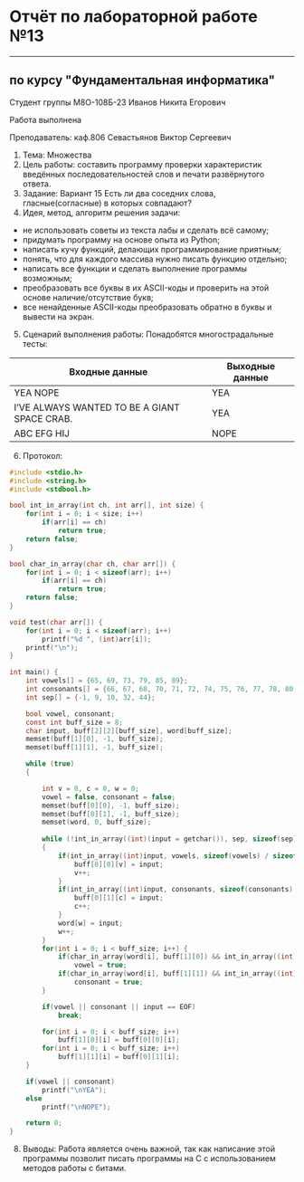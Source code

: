 # Отчёт по лабораторной работе №13

---

## по курсу "Фундаментальная информатика"


Студент группы М8О-108Б-23 Иванов Никита Егорович

Работа выполнена

Преподаватель: каф.806 Севастьянов Виктор Сергеевич

1. Тема: Множества
2. Цель работы: составить программу проверки характеристик введённых последовательностей слов и печати развёрнутого ответа.
3. Задание: Вариант 15
   Есть ли два соседних слова, гласные(согласные) в которых совпадают?
4. Идея, метод, алгоритм решения задачи: 
- не использовать советы из текста лабы и сделать всё самому;
- придумать программу на основе опыта из Python;
- написать кучу функций, делающих программирование приятным;
- понять, что для каждого массива нужно писать функцию отдельно;
- написать все функции и сделать выполнение программы возможным;
- преобразовать все буквы в их ASCII-коды и проверить на этой основе наличие/отсутствие букв;
- все ненайденные ASCII-коды преобразовать обратно в буквы и вывести на экран.
5. Сценарий выполнения работы: 
Понадобятся многострадальные тесты:

|Входные данные                                |Выходные данные|
|----------------------------------------------|---------------|
|YEA NOPE                                      |YEA            |
|I’VE ALWAYS WANTED TO BE A GIANT SPACE CRAB.  |YEA            |
|ABC EFG HIJ                                   |NOPE           |

6. Протокол: 
```c
#include <stdio.h>
#include <string.h>
#include <stdbool.h> 

bool int_in_array(int ch, int arr[], int size) {
    for(int i = 0; i < size; i++)
        if(arr[i] == ch)
            return true;
    return false;
}

bool char_in_array(char ch, char arr[]) {
    for(int i = 0; i < sizeof(arr); i++)
        if(arr[i] == ch)
            return true;
    return false;
}

void test(char arr[]) {
    for(int i = 0; i < sizeof(arr); i++)
        printf("%d ", (int)arr[i]);
    printf("\n");
}

int main() {
    int vowels[] = {65, 69, 73, 79, 85, 89};
    int consonants[] = {66, 67, 68, 70, 71, 72, 74, 75, 76, 77, 78, 80, 81, 82, 83, 84, 86, 87, 88, 90};
    int sep[] = {-1, 9, 10, 32, 44};

    bool vowel, consonant;
    const int buff_size = 8;
    char input, buff[2][2][buff_size], word[buff_size];
    memset(buff[1][0], -1, buff_size);
    memset(buff[1][1], -1, buff_size);

    while (true)
    {

        int v = 0, c = 0, w = 0;
        vowel = false, consonant = false;
        memset(buff[0][0], -1, buff_size);
        memset(buff[0][1], -1, buff_size);
        memset(word, 0, buff_size);
        
        while (!int_in_array((int)(input = getchar()), sep, sizeof(sep) / sizeof(sep[0])))
        {
            if(int_in_array((int)input, vowels, sizeof(vowels) / sizeof(vowels[0]))) {
                buff[0][0][v] = input;
                v++;
            }
            if(int_in_array((int)input, consonants, sizeof(consonants) / sizeof(consonants[0]))) {
                buff[0][1][c] = input;
                c++;
            }
            word[w] = input;
            w++;
        }
        for(int i = 0; i < buff_size; i++) {
            if(char_in_array(word[i], buff[1][0]) && int_in_array((int)word[i], vowels, sizeof(vowels) / sizeof(vowels[0])))
                vowel = true;
            if(char_in_array(word[i], buff[1][1]) && int_in_array((int)word[i], consonants, sizeof(consonants) / sizeof(consonants[0])))
                consonant = true;
        }

        if(vowel || consonant || input == EOF)
            break;

        for(int i = 0; i < buff_size; i++)
            buff[1][0][i] = buff[0][0][i];
        for(int i = 0; i < buff_size; i++)
            buff[1][1][i] = buff[0][1][i];
    }

    if(vowel || consonant)
        printf("\nYEA");
    else
        printf("\nNOPE");

    return 0;
}
```
8. Выводы: Работа является очень важной, так как написание этой программы позволит писать программы на С с использованием методов работы с битами.
